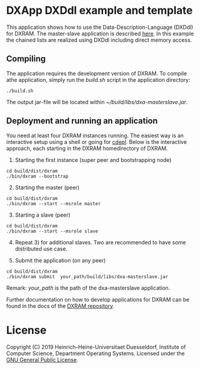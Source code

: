 # DXApp DXDdl example and template
This application shows how to use the Data-Description-Language (DXDdl) for DXRAM.
The master-slave application is described [here](https://github.com/hhu-bsinfo/dxapps/tree/development/dxa-masterslave). 
In this example the chained lists are realized using DXDdl including direct memory access.

## Compiling
The application requires the development version of DXRAM. To compile athe application, simply run the *build.sh* script
in the application directory:
```
./build.sh
```
The output jar-file will be located within *~/build/libs/dxa-masterslave.jar*.

## Deployment and running an application
You need at least four DXRAM instances running. The easiest way is an interactive setup using a shell or going for
[cdepl](https://github.com/hhu-bsinfo/cdepl). Below is the interactive approach, each starting in the DXRAM homedirectory
of DXRAM.
1) Starting the first instance (super peer and bootstrapping node)
```
cd build/dist/dxram
./bin/dxram --bootstrap
```

2) Starting the master (peer)
```
cd build/dist/dxram
./bin/dxram --start --msrole master
```

3) Starting a slave (peer)
```
cd build/dist/dxram
./bin/dxram --start --msrole slave
```

4) Repeat 3) for additional slaves. Two are recommended to have some distributed use case.

5) Submit the application (on any peer)
```
cd build/dist/dxram
./bin/dxram submit  your_path/build/libs/dxa-masterslave.jar
```

Remark: *your_path* is the path of the dxa-masterslave application.

Further documentation on how to develop applications for DXRAM can be
found in the docs of the [DXRAM repository](https://github.com/hhu-bsinfo/dxram/).

# License
Copyright (C) 2019 Heinrich-Heine-Universitaet Duesseldorf, Institute of Computer Science, Department Operating Systems.
Licensed under the [GNU General Public License](LICENSE.md).
